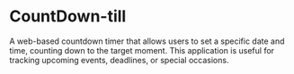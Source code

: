 # CountDown-till
A web-based countdown timer that allows users to set a specific date and time, counting down to the target moment. This application is useful for tracking upcoming events, deadlines, or special occasions.
